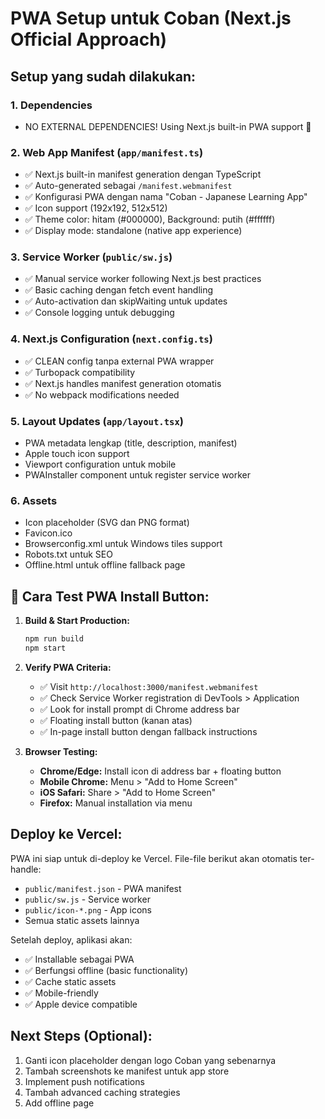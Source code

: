 # PWA Setup untuk Coban (Next.js Official Approach)

## Setup yang sudah dilakukan:

### 1. Dependencies
- NO EXTERNAL DEPENDENCIES! Using Next.js built-in PWA support 🎉

### 2. Web App Manifest (`app/manifest.ts`)
- ✅ Next.js built-in manifest generation dengan TypeScript
- ✅ Auto-generated sebagai `/manifest.webmanifest`
- ✅ Konfigurasi PWA dengan nama "Coban - Japanese Learning App"
- ✅ Icon support (192x192, 512x512)
- ✅ Theme color: hitam (#000000), Background: putih (#ffffff)
- ✅ Display mode: standalone (native app experience)

### 3. Service Worker (`public/sw.js`)
- ✅ Manual service worker following Next.js best practices
- ✅ Basic caching dengan fetch event handling
- ✅ Auto-activation dan skipWaiting untuk updates
- ✅ Console logging untuk debugging

### 4. Next.js Configuration (`next.config.ts`)
- ✅ CLEAN config tanpa external PWA wrapper
- ✅ Turbopack compatibility 
- ✅ Next.js handles manifest generation otomatis
- ✅ No webpack modifications needed

### 5. Layout Updates (`app/layout.tsx`)
- PWA metadata lengkap (title, description, manifest)
- Apple touch icon support
- Viewport configuration untuk mobile
- PWAInstaller component untuk register service worker

### 6. Assets
- Icon placeholder (SVG dan PNG format)
- Favicon.ico
- Browserconfig.xml untuk Windows tiles support
- Robots.txt untuk SEO
- Offline.html untuk offline fallback page

## 🎯 **Cara Test PWA Install Button:**

1. **Build & Start Production:**
   ```bash
   npm run build
   npm start
   ```

2. **Verify PWA Criteria:**
   - ✅ Visit `http://localhost:3000/manifest.webmanifest` 
   - ✅ Check Service Worker registration di DevTools > Application
   - ✅ Look for install prompt di Chrome address bar
   - ✅ Floating install button (kanan atas)
   - ✅ In-page install button dengan fallback instructions

3. **Browser Testing:**
   - **Chrome/Edge:** Install icon di address bar + floating button
   - **Mobile Chrome:** Menu > "Add to Home Screen"
   - **iOS Safari:** Share > "Add to Home Screen"
   - **Firefox:** Manual installation via menu

## Deploy ke Vercel:

PWA ini siap untuk di-deploy ke Vercel. File-file berikut akan otomatis ter-handle:

- `public/manifest.json` - PWA manifest
- `public/sw.js` - Service worker
- `public/icon-*.png` - App icons
- Semua static assets lainnya

Setelah deploy, aplikasi akan:
- ✅ Installable sebagai PWA
- ✅ Berfungsi offline (basic functionality)
- ✅ Cache static assets
- ✅ Mobile-friendly
- ✅ Apple device compatible

## Next Steps (Optional):

1. Ganti icon placeholder dengan logo Coban yang sebenarnya
2. Tambah screenshots ke manifest untuk app store
3. Implement push notifications
4. Tambah advanced caching strategies
5. Add offline page